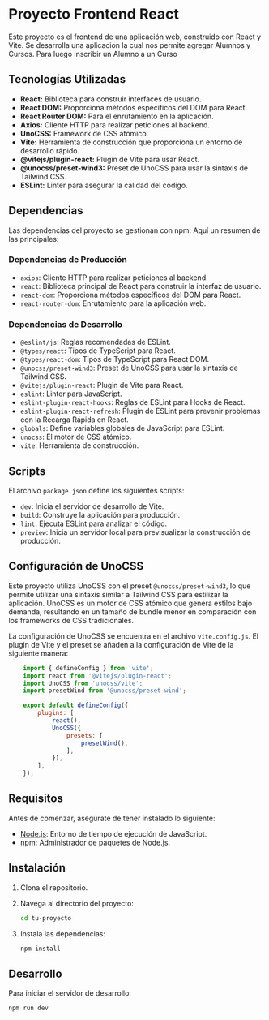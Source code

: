 # Proyecto Frontend React

Este proyecto es el frontend de una aplicación web, construido con React y Vite.
Se desarrolla una aplicacion la cual nos permite agregar Alumnos y Cursos. Para luego inscribir un Alumno a un Curso

## Tecnologías Utilizadas

* **React:** Biblioteca para construir interfaces de usuario.
* **React DOM:** Proporciona métodos específicos del DOM para React.
* **React Router DOM:** Para el enrutamiento en la aplicación.
* **Axios:** Cliente HTTP para realizar peticiones al backend.
* **UnoCSS:** Framework de CSS atómico.
* **Vite:** Herramienta de construcción que proporciona un entorno de desarrollo rápido.
* **@vitejs/plugin-react:** Plugin de Vite para usar React.
* **@unocss/preset-wind3:** Preset de UnoCSS para usar la sintaxis de Tailwind CSS.
* **ESLint:** Linter para asegurar la calidad del código.

## Dependencias

Las dependencias del proyecto se gestionan con npm. Aquí un resumen de las principales:

### Dependencias de Producción

* `axios`: Cliente HTTP para realizar peticiones al backend.
* `react`: Biblioteca principal de React para construir la interfaz de usuario.
* `react-dom`: Proporciona métodos específicos del DOM para React.
* `react-router-dom`: Enrutamiento para la aplicación web.

### Dependencias de Desarrollo

* `@eslint/js`: Reglas recomendadas de ESLint.
* `@types/react`: Tipos de TypeScript para React.
* `@types/react-dom`: Tipos de TypeScript para React DOM.
* `@unocss/preset-wind3`: Preset de UnoCSS para usar la sintaxis de Tailwind CSS.
* `@vitejs/plugin-react`: Plugin de Vite para React.
* `eslint`: Linter para JavaScript.
* `eslint-plugin-react-hooks`: Reglas de ESLint para Hooks de React.
* `eslint-plugin-react-refresh`: Plugin de ESLint para prevenir problemas con la Recarga Rápida en React.
* `globals`: Define variables globales de JavaScript para ESLint.
* `unocss`: El motor de CSS atómico.
* `vite`: Herramienta de construcción.

## Scripts

El archivo `package.json` define los siguientes scripts:

* `dev`: Inicia el servidor de desarrollo de Vite.
* `build`: Construye la aplicación para producción.
* `lint`: Ejecuta ESLint para analizar el código.
* `preview`: Inicia un servidor local para previsualizar la construcción de producción.

## Configuración de UnoCSS

Este proyecto utiliza UnoCSS con el preset `@unocss/preset-wind3`, lo que permite utilizar una sintaxis similar a Tailwind CSS para estilizar la aplicación. UnoCSS es un motor de CSS atómico que genera estilos bajo demanda, resultando en un tamaño de bundle menor en comparación con los frameworks de CSS tradicionales.

La configuración de UnoCSS se encuentra en el archivo `vite.config.js`. El plugin de Vite y el preset se añaden a la configuración de Vite de la siguiente manera:

```javascript
    import { defineConfig } from 'vite';
    import react from '@vitejs/plugin-react';
    import UnoCSS from 'unocss/vite';
    import presetWind from '@unocss/preset-wind';

    export default defineConfig({
        plugins: [
            react(),
            UnoCSS({
                presets: [
                    presetWind(),
                ],
            }),
        ],
    });
```
## Requisitos

Antes de comenzar, asegúrate de tener instalado lo siguiente:

* [Node.js](https://nodejs.org/): Entorno de tiempo de ejecución de JavaScript.
* [npm](https://www.npmjs.com/): Administrador de paquetes de Node.js.

## Instalación

1.  Clona el repositorio.
2.  Navega al directorio del proyecto:

    ```bash
    cd tu-proyecto
    ```

3.  Instala las dependencias:

    ```bash
    npm install
    ```

## Desarrollo

Para iniciar el servidor de desarrollo:

```bash
npm run dev